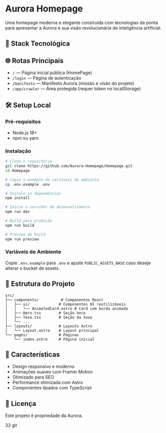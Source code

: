 # Aurora Homepage

Uma homepage moderna e elegante construída com tecnologias de ponta para apresentar a Aurora e sua visão revolucionária de inteligência artificial.

## 🚀 Stack Tecnológica


## 🌐 Rotas Principais

- `/` — Página inicial pública (HomePage)
- `/login` — Página de autenticação
- `/manifesto` — Manifesto Aurora (missão e visão do projeto)
- `/app/crawler` — Área protegida (requer token no localStorage)


## 🛠️ Setup Local

### Pré-requisitos
- Node.js 18+ 
- npm ou yarn

### Instalação

```bash
# Clone o repositório
git clone https://github.com/Aurora-Homepage/Homepage.git
cd Homepage

# Copie o exemplo de variáveis de ambiente
cp .env.example .env

# Instale as dependências
npm install

# Inicie o servidor de desenvolvimento
npm run dev

# Build para produção
npm run build

# Preview do build
npm run preview
```

### Variáveis de Ambiente

Copie `.env.example` para `.env` e ajuste `PUBLIC_ASSETS_BASE` caso deseje alterar o bucket de assets.

## 📁 Estrutura do Projeto

```
src/
├── components/          # Componentes React
│   ├── ui/             # Componentes UI reutilizáveis
│   │   └── AnimatedCard.astro # Card com borda animada
│   ├── Hero.tsx        # Seção hero
│   ├── Tese.tsx        # Seção da tese
│   └── ...
├── layouts/            # Layouts Astro
│   └── Layout.astro    # Layout principal
└── pages/              # Páginas
    └── index.astro     # Página inicial
```

## 🎨 Características

- Design responsivo e moderno
- Animações suaves com Framer Motion
- Otimizado para SEO
- Performance otimizada com Astro
- Componentes tipados com TypeScript

## 📄 Licença

Este projeto é propriedade da Aurora.

33
git 